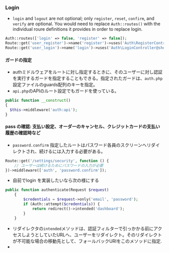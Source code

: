 ### Login
- `login` and `logout` are not optional; only `register`, `reset`, `confirm`, and `verify` are optional. You would need to replace `Auth::routes()` with the individual roure definitions it provides in order to replace login.
```php
Auth::routes(['login' => false, 'register' => false]);
Route::get('user_register')->name('register')->uses('Auth\RegisterController@showRegistrationForm');
Route::get('user_login')->name('login')->uses('Auth\LoginController@showLoginForm');
```
#### ガードの指定
- authミドルウェアをルートに対し指定するときに、そのユーザーに対し認証を実行するガードを指定することもできる。指定されたガードは、`auth.php`設定ファイルのguards配列のキーを指定。
- `api.php`のAPIのルート設定でもガードを使っている。
```php
public function __construct()
{
  $this->middleware('auth:api');
}
```
#### pass の確認: 支払い設定、オーダーのキャンセル、クレジットカードの支払い履歴の確認時など
- `password.confirm` 指定したルートはパスワード各員のスクリーンへリダイレクトされ、続けるには入力する必要がある。
```php
Route::get('/settings/security', function () {
    // ユーザーは続けるためにパスワードの入力が必要
})->middleware(['auth', 'password.confirm']);
```
- 自前でlogin を実装したいなら次の様にする
```php
public function authenticate(Request $request)
    {
        $credentials = $request->only('email', 'password');
        if (Auth::attempt($credentials)) {
            return redirect()->intended('dashboard');
        }
    }
```
- リダイレクタの`intended`メソッドは、認証フィルターで引っかかる前にアクセスしようとしていたURLへ、ユーザーをリダイレクト。そのリダイレクトが不可能な場合の移動先として、フォールバックURIをこのメソッドに指定.
- 